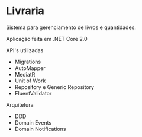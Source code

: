 # Livraria
Sistema para gerenciamento de livros e quantidades.

Aplicação feita em .NET Core 2.0

API's utilizadas

- Migrations
- AutoMapper
- MediatR
- Unit of Work
- Repository e Generic Repository
- FluentValidator

Arquitetura

- DDD
- Domain Events
- Domain Notifications
